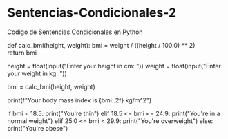 # Sentencias-Condicionales-2
Codigo de Sentencias Condicionales en Python

def calc_bmi(height, weight):
    bmi = weight / ((height / 100.0) ** 2)  
    return bmi

height = float(input("Enter your height in cm: "))
weight = float(input("Enter your weight in kg: "))

bmi = calc_bmi(height, weight)

print(f"Your body mass index is {bmi:.2f} kg/m^2")

if bmi < 18.5:
    print("You're thin")
elif 18.5 <= bmi <= 24.9:
    print("You're in a normal weight")
elif 25.0 <= bmi < 29.9:
    print("You're overweight")
else:
    print("You're obese")
